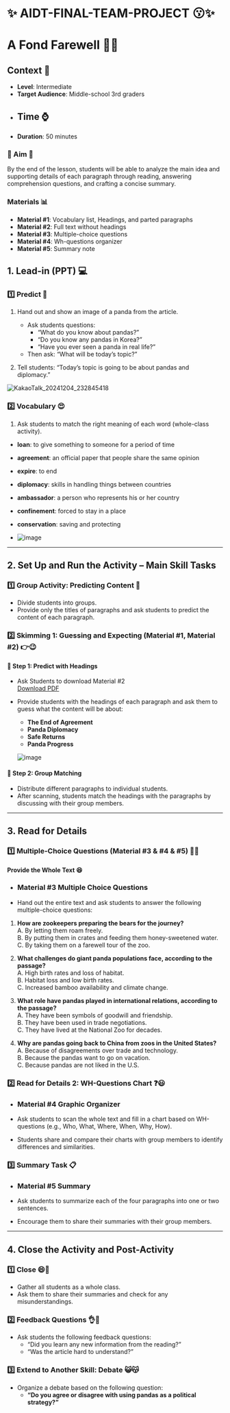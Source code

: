 # :sparkles: AIDT-FINAL-TEAM-PROJECT :kissing::sparkles:

# A Fond Farewell :panda_face::broken_heart:
## Context :bookmark_tabs:
- **Level**: Intermediate  
- **Target Audience**: Middle-school 3rd graders
- ## Time :watch:
- **Duration**: 50 minutes
  
### :dancer:   Aim  :dancer:
By the end of the lesson, students will be able to analyze the main idea and supporting details of each paragraph through reading, answering comprehension questions, and crafting a concise summary.

### Materials  :bar_chart:
- **Material #1**: Vocabulary list, Headings, and parted paragraphs  
- **Material #2**: Full text without headings  
- **Material #3**: Multiple-choice questions  
- **Material #4**: Wh-questions organizer  
- **Material #5**: Summary note
  
## 1. Lead-in (PPT)  :computer:
### :one: Predict :information_desk_person:
1. Hand out and show an image of a panda from the article.  
   - Ask students questions:  
     - “What do you know about pandas?”  
     - “Do you know any pandas in Korea?”  
     - “Have you ever seen a panda in real life?”  
   - Then ask: “What will be today’s topic?”
     
2. Tell students: “Today’s topic is going to be about pandas and diplomacy.”

 ![KakaoTalk_20241204_232845418](https://github.com/user-attachments/assets/943e484b-20b6-4cbc-aa7a-2a63f5b6c021)


### :two: Vocabulary :heart_eyes:
1. Ask students to match the right meaning of each word (whole-class activity).  

- **loan**: to give something to someone for a period of time  
- **agreement**: an official paper that people share the same opinion  
- **expire**: to end  
- **diplomacy**: skills in handling things between countries  
- **ambassador**: a person who represents his or her country  
- **confinement**: forced to stay in a place  
- **conservation**: saving and protecting

- ![image](https://github.com/user-attachments/assets/1ed7a550-a921-44af-a317-4de5049a1132)

---
## 2. Set Up and Run the Activity – Main Skill Tasks

### :one: Group Activity: Predicting Content :heartbeat:
- Divide students into groups.  
- Provide only the titles of paragraphs and ask students to predict the content of each paragraph.


### :two: Skimming 1: Guessing and Expecting (Material #1, Material #2)  :point_right::wink:
#### :pushpin: Step 1: Predict with Headings
- Ask Students to download Material #2  
[Download PDF](https://github.com/Eukkjin/AIDT-FINAL-TEAM-PROJECT/raw/main/Material%20%232.pdf)
- Provide students with the headings of each paragraph and ask them to guess what the content will be about:
  - **The End of Agreement**  
  - **Panda Diplomacy**  
  - **Safe Returns**  
  - **Panda Progress**

  ![image](https://github.com/user-attachments/assets/b6fc4242-bf03-45c9-8012-c5ff589336da)


#### :pushpin: Step 2: Group Matching
- Distribute different paragraphs to individual students.  
- After scanning, students match the headings with the paragraphs by discussing with their group members.

---

## 3. Read for Details 
### :one: Multiple-Choice Questions (Material #3 & #4 & #5) :newspaper::sparkles:

#### Provide the Whole Text  :laughing:
- ### Material #3 Multiple Choice Questions

- Hand out the entire text and ask students to answer the following multiple-choice questions:

1. **How are zookeepers preparing the bears for the journey?**  
   A. By letting them roam freely.  
   B. By putting them in crates and feeding them honey-sweetened water.  
   C. By taking them on a farewell tour of the zoo.

2. **What challenges do giant panda populations face, according to the passage?**  
   A. High birth rates and loss of habitat.  
   B. Habitat loss and low birth rates.  
   C. Increased bamboo availability and climate change.

3. **What role have pandas played in international relations, according to the passage?**  
   A. They have been symbols of goodwill and friendship.  
   B. They have been used in trade negotiations.  
   C. They have lived at the National Zoo for decades.

4. **Why are pandas going back to China from zoos in the United States?**  
   A. Because of disagreements over trade and technology.  
   B. Because the pandas want to go on vacation.  
   C. Because pandas are not liked in the U.S.


### :two: Read for Details 2: WH-Questions Chart  :question::smiley:
- ### Material #4 Graphic Organizer
  
- Ask students to scan the whole text and fill in a chart based on WH-questions (e.g., Who, What, Where, When, Why, How).  
- Students share and compare their charts with group members to identify differences and similarities.


### :three: Summary Task  :clipboard:
- ### Material #5 Summary
  
- Ask students to summarize each of the four paragraphs into one or two sentences.  
- Encourage them to share their summaries with their group members.

---
## 4. Close the Activity and Post-Activity

### :one: Close :smile::clap:
- Gather all students as a whole class.  
- Ask them to share their summaries and check for any misunderstandings.  


### :two: Feedback Questions :ok_hand::dizzy:
- Ask students the following feedback questions:  
  - “Did you learn any new information from the reading?”  
  - “Was the article hard to understand?”


### :three: Extend to Another Skill: Debate :smiley_cat::kissing_cat:
- Organize a debate based on the following question:  
  - **“Do you agree or disagree with using pandas as a political strategy?”**
